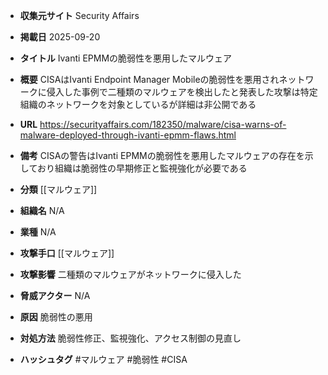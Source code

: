 - **収集元サイト**
Security Affairs

- **掲載日**
2025-09-20

- **タイトル**
Ivanti EPMMの脆弱性を悪用したマルウェア

- **概要**
CISAはIvanti Endpoint Manager Mobileの脆弱性を悪用されネットワークに侵入した事例で二種類のマルウェアを検出したと発表した攻撃は特定組織のネットワークを対象としているが詳細は非公開である

- **URL**
https://securityaffairs.com/182350/malware/cisa-warns-of-malware-deployed-through-ivanti-epmm-flaws.html

- **備考**
CISAの警告はIvanti EPMMの脆弱性を悪用したマルウェアの存在を示しており組織は脆弱性の早期修正と監視強化が必要である

- **分類**
[[マルウェア]]

- **組織名**
N/A

- **業種**
N/A

- **攻撃手口**
[[マルウェア]]

- **攻撃影響**
二種類のマルウェアがネットワークに侵入した

- **脅威アクター**
N/A

- **原因**
脆弱性の悪用

- **対処方法**
脆弱性修正、監視強化、アクセス制御の見直し

- **ハッシュタグ**
#マルウェア #脆弱性 #CISA
